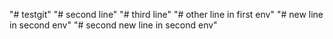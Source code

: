 "# testgit" 
"# second line" 
"# third line" 
"# other line in first env" 
"# new line in second env" 
"# second new line in second env" 
